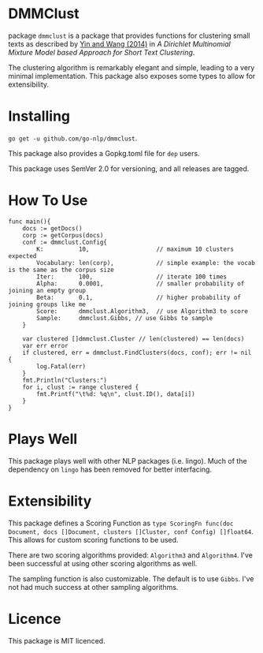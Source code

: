 # DMMClust #

package `dmmclust` is a package that provides functions for clustering small texts as described by [Yin and Wang (2014)](dbgroup.cs.tsinghua.edu.cn/wangjy/papers/KDD14-GSDMM.pdf) in *A Dirichlet Multinomial Mixture Model based Approach for Short Text Clustering*.

The clustering algorithm is remarkably elegant and simple, leading to a very minimal implementation. This package also exposes some types to allow for extensibility.

# Installing # 

`go get -u github.com/go-nlp/dmmclust`.

This package also provides a Gopkg.toml file for `dep` users.

This package uses SemVer 2.0 for versioning, and all releases are tagged.

# How To Use #

```
func main(){
	docs := getDocs()
	corp := getCorpus(docs)
	conf := dmmclust.Config{
		K:          10,                   // maximum 10 clusters expected
		Vocabulary: len(corp),            // simple example: the vocab is the same as the corpus size
		Iter:       100,                  // iterate 100 times
		Alpha:      0.0001,               // smaller probability of joining an empty group
		Beta:       0.1,                  // higher probability of joining groups like me
		Score:      dmmclust.Algorithm3,  // use Algorithm3 to score
		Sample:     dmmclust.Gibbs, // use Gibbs to sample
	}

	var clustered []dmmclust.Cluster // len(clustered) == len(docs)
	var err error
	if clustered, err = dmmclust.FindClusters(docs, conf); err != nil {
		log.Fatal(err)
	}
	fmt.Println("Clusters:")
	for i, clust := range clustered {
		fmt.Printf("\t%d: %q\n", clust.ID(), data[i])
	}
}
```

# Plays Well #

This package plays well with other NLP packages (i.e. lingo). Much of the dependency on `lingo` has been removed for better interfacing. 

# Extensibility #

This package defines a Scoring Function as `type ScoringFn func(doc Document, docs []Document, clusters []Cluster, conf Config) []float64`. This allows for custom scoring functions to be used.

There are two scoring algorithms provided: `Algorithm3` and `Algorithm4`. I've been successful at using other scoring algorithms as well.

The sampling function is also customizable. The default is to use `Gibbs`. I've not had much success at other sampling algorithms.

# Licence #

This package is MIT licenced.